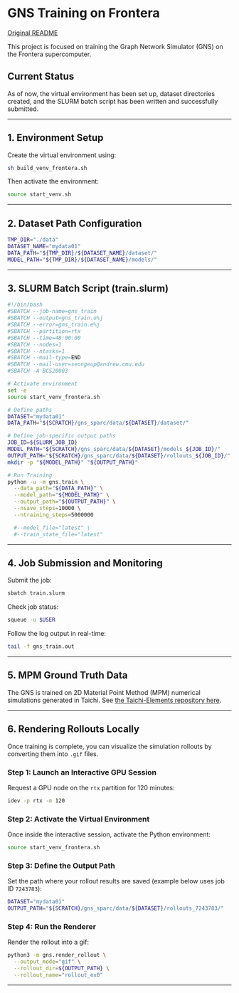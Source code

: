 # GNS Training on Frontera

[Original README](README_original.md)

This project is focused on training the Graph Network Simulator (GNS) on the Frontera supercomputer. 

## Current Status

As of now, the virtual environment has been set up, dataset directories created, and the SLURM batch script has been written and successfully submitted.

---

## 1. Environment Setup

Create the virtual environment using:

```bash
sh build_venv_frontera.sh
```

Then activate the environment:

```bash
source start_venv.sh
```

---

## 2. Dataset Path Configuration

```bash
TMP_DIR="./data"
DATASET_NAME="mydata01"
DATA_PATH="${TMP_DIR}/${DATASET_NAME}/dataset/"
MODEL_PATH="${TMP_DIR}/${DATASET_NAME}/models/"
```

---

## 3. SLURM Batch Script (train.slurm)

```bash
#!/bin/bash
#SBATCH --job-name=gns_train
#SBATCH --output=gns_train.o%j
#SBATCH --error=gns_train.e%j
#SBATCH --partition=rtx     
#SBATCH --time=48:00:00   
#SBATCH --nodes=1
#SBATCH --ntasks=1
#SBATCH --mail-type=END            
#SBATCH --mail-user=seongeup@andrew.cmu.edu
#SBATCH -A BCS20003

# Activate environment
set -e
source start_venv_frontera.sh

# Define paths
DATASET="mydata01"
DATA_PATH="${SCRATCH}/gns_sparc/data/${DATASET}/dataset/"

# Define job-specific output paths
JOB_ID=${SLURM_JOB_ID}
MODEL_PATH="${SCRATCH}/gns_sparc/data/${DATASET}/models_${JOB_ID}/"
OUTPUT_PATH="${SCRATCH}/gns_sparc/data/${DATASET}/rollouts_${JOB_ID}/"
mkdir -p "${MODEL_PATH}" "${OUTPUT_PATH}"

# Run Training
python -u -m gns.train \
  --data_path="${DATA_PATH}" \
  --model_path="${MODEL_PATH}" \
  --output_path="${OUTPUT_PATH}" \
  --nsave_steps=10000 \
  --ntraining_steps=5000000

  #--model_file="latest" \
  #--train_state_file="latest"
```

---

## 4. Job Submission and Monitoring

Submit the job:

```bash
sbatch train.slurm
```

Check job status:

```bash
squeue -u $USER
```

Follow the log output in real-time:

```bash
tail -f gns_train.out
```

---

## 5. MPM Ground Truth Data

The GNS is trained on 2D Material Point Method (MPM) numerical simulations generated in Taichi.
See [the Taichi-Elements repository here](https://github.com/taichi-dev/taichi_elements/).

---

## 6. Rendering Rollouts Locally

Once training is complete, you can visualize the simulation rollouts by converting them into `.gif` files.

### Step 1: Launch an Interactive GPU Session

Request a GPU node on the `rtx` partition for 120 minutes:

```bash
idev -p rtx -m 120
```

### Step 2: Activate the Virtual Environment

Once inside the interactive session, activate the Python environment:

```bash
source start_venv_frontera.sh
```

### Step 3: Define the Output Path

Set the path where your rollout results are saved (example below uses job ID `7243783`):

```bash
DATASET="mydata01"
OUTPUT_PATH="${SCRATCH}/gns_sparc/data/${DATASET}/rollouts_7243783/"
```

### Step 4: Run the Renderer

Render the rollout into a gif:

```bash
python3 -m gns.render_rollout \
  --output_mode="gif" \
  --rollout_dir=${OUTPUT_PATH} \
  --rollout_name="rollout_ex0"
```

---